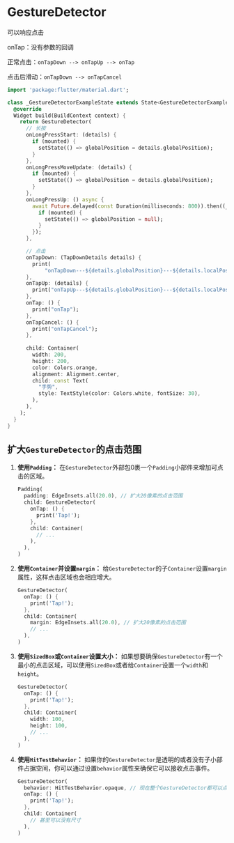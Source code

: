 # GestureDetector

可以响应点击

onTap：没有参数的回调

正常点击：`onTapDown --> onTapUp --> onTap`

点击后滑动：`onTapDown --> onTapCancel`

```dart
import 'package:flutter/material.dart';

class _GestureDetectorExampleState extends State<GestureDetectorExample> {
  @override
  Widget build(BuildContext context) {
    return GestureDetector(
      // 长按
      onLongPressStart: (details) {
        if (mounted) {
          setState(() => globalPosition = details.globalPosition);
        }
      },
      onLongPressMoveUpdate: (details) {
        if (mounted) {
          setState(() => globalPosition = details.globalPosition);
        }
      },
      onLongPressUp: () async {
        await Future.delayed(const Duration(milliseconds: 800)).then((_) {
          if (mounted) {
            setState(() => globalPosition = null);
          }
        });
      },

      // 点击
      onTapDown: (TapDownDetails details) {
        print(
            "onTapDown---${details.globalPosition}---${details.localPosition}");
      },
      onTapUp: (details) {
        print("onTapUp---${details.globalPosition}---${details.localPosition}");
      },
      onTap: () {
        print("onTap");
      },
      onTapCancel: () {
        print("onTapCancel");
      },
      
      child: Container(
        width: 200,
        height: 200,
        color: Colors.orange,
        alignment: Alignment.center,
        child: const Text(
          "手势",
          style: TextStyle(color: Colors.white, fontSize: 30),
        ),
      ),
    );
  }
}
```

## 扩大`GestureDetector`的点击范围

1. **使用`Padding`：**
   在`GestureDetector`外部包0裹一个`Padding`小部件来增加可点击的区域。

   ```dart
   Padding(
     padding: EdgeInsets.all(20.0), // 扩大20像素的点击范围
     child: GestureDetector(
       onTap: () {
         print('Tap!');
       },
       child: Container(
         // ...
       ),
     ),
   )
   ```

2. **使用`Container`并设置`margin`：**
   给`GestureDetector`的子`Container`设置`margin`属性，这样点击区域也会相应增大。

   ```dart
   GestureDetector(
     onTap: () {
       print('Tap!');
     },
     child: Container(
       margin: EdgeInsets.all(20.0), // 扩大20像素的点击范围
       // ...
     ),
   )
   ```

3. **使用`SizedBox`或`Container`设置大小：**
   如果想要确保`GestureDetector`有一个最小的点击区域，可以使用`SizedBox`或者给`Container`设置一个`width`和`height`。

   ```dart
   GestureDetector(
     onTap: () {
       print('Tap!');
     },
     child: Container(
       width: 100,
       height: 100,
       // ...
     ),
   )
   ```

4. **使用`HitTestBehavior`：**
   如果你的`GestureDetector`是透明的或者没有子小部件占据空间，你可以通过设置`behavior`属性来确保它可以接收点击事件。

   ```dart
   GestureDetector(
     behavior: HitTestBehavior.opaque, // 现在整个GestureDetector都可以点击
     onTap: () {
       print('Tap!');
     },
     child: Container(
       // 甚至可以没有尺寸
     ),
   )
   ```
